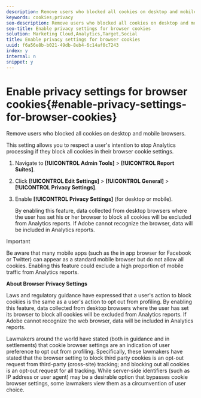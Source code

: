 ```yaml
---
description: Remove users who blocked all cookies on desktop and mobile browsers.
keywords: cookies;privacy
seo-description: Remove users who blocked all cookies on desktop and mobile browsers.
seo-title: Enable privacy settings for browser cookies
solution: Marketing Cloud,Analytics,Target,Social
title: Enable privacy settings for browser cookies
uuid: f6a56e8b-b021-49db-8eb4-6c14af0c7243
index: y
internal: n
snippet: y
---
```


# Enable privacy settings for browser cookies{#enable-privacy-settings-for-browser-cookies}

Remove users who blocked all cookies on desktop and mobile browsers.

 This setting allows you to respect a user's intention to stop Analytics processing if they block all cookies in their browser cookie settings.

1. Navigate to **[!UICONTROL Admin Tools]** > **[!UICONTROL Report Suites]**. 
1. Click **[!UICONTROL Edit Settings]** > **[!UICONTROL General]** > **[!UICONTROL Privacy Settings]**. 
1. Enable **[!UICONTROL Privacy Settings]** (for desktop or mobile).

   By enabling this feature, data collected from desktop browsers where the user has set his or her browser to block all cookies will be excluded from Analytics reports. If Adobe cannot recognize the browser, data will be included in Analytics reports.

>[!IMPORTANT]
>
>Be aware that many mobile apps (such as the in app browser for Facebook or Twitter) can appear as a standard mobile browser but do not allow all cookies. Enabling this feature could exclude a high proportion of mobile traffic from Analytics reports.

**About Browser Privacy Settings**

Laws and regulatory guidance have expressed that a user's action to block cookies is the same as a user's action to opt out from profiling. By enabling this feature, data collected from desktop browsers where the user has set its browser to block all cookies will be excluded from Analytics reports. If Adobe cannot recognize the web browser, data will be included in Analytics reports.

Lawmakers around the world have stated (both in guidance and in settlements) that cookie browser settings are an indication of user preference to opt out from profiling. Specifically, these lawmakers have stated that the browser setting to block third party cookies is an opt-out request from third-party (cross-site) tracking; and blocking out all cookies is an opt-out request for all tracking. While server-side identifiers (such as IP address or user agent) may be a desirable option that bypasses cookie browser settings, some lawmakers view them as a circumvention of user choice.